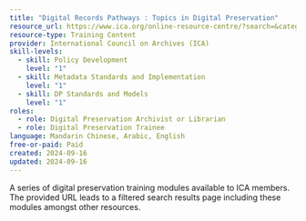 ```yaml
---
title: "Digital Records Pathways : Topics in Digital Preservation"
resource_url: https://www.ica.org/online-resource-centre/?search=&category=&type=&thematic=digital
resource-type: Training Content
provider: International Council on Archives (ICA)
skill-levels:
  - skill: Policy Development
    level: "1"
  - skill: Metadata Standards and Implementation
    level: "1"
  - skill: DP Standards and Models
    level: "1"
roles:
  - role: Digital Preservation Archivist or Librarian
  - role: Digital Preservation Trainee
language: Mandarin Chinese, Arabic, English
free-or-paid: Paid
created: 2024-09-16
updated: 2024-09-16
---
```

A series of digital preservation training modules available to ICA members. The provided URL leads to a filtered search results page including these modules amongst other resources.
